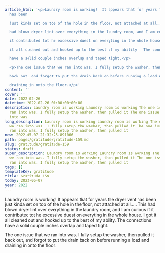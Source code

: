 ```yaml
---
article_html: '<p>Laundry room is working!  It appears that for years the dryer vent
  has been

  just kinda set on top of the hole in the floor, not attached at all..... This

  had blown dryer lint over everything in the laundry room, and I am curious if

  it contributed tot he excessive duest on everyting in the whole house.  I got

  it all cleaned out and hooked up to the best of my ability.  The connections

  have a solid couple inches overlap and taped tight.</p>

  <p>The one issue that we ran into was. I fully setup the washer, then pulled it

  back out, and forgot to put the drain back on before running a load and

  draining in onto the floor.</p>'
content: ''
cover: ''
date: 2022-02-26
datetime: 2022-02-26 00:00:00+00:00
description: Laundry room is working Laundry room is working The one issue that we
  ran into was. I fully setup the washer, then pulled it The one issue that we ran
  into was.
long_description: Laundry room is working Laundry room is working The one issue that
  we ran into was. I fully setup the washer, then pulled it The one issue that we
  ran into was. I fully setup the washer, then pulled it
now: 2022-05-07 21:32:25.891066
path: pages/gratitude/gratitude-159.md
slug: gratitude/gratitude-159
status: draft
super_description: Laundry room is working Laundry room is working The one issue that
  we ran into was. I fully setup the washer, then pulled it The one issue that we
  ran into was. I fully setup the washer, then pulled it
tags: []
templateKey: gratitude
title: Gratitude 159
today: 2022-05-07
year: 2022
---
```


Laundry room is working!  It appears that for years the dryer vent has been
just kinda set on top of the hole in the floor, not attached at all..... This
had blown dryer lint over everything in the laundry room, and I am curious if
it contributed tot he excessive duest on everyting in the whole house.  I got
it all cleaned out and hooked up to the best of my ability.  The connections
have a solid couple inches overlap and taped tight.

The one issue that we ran into was. I fully setup the washer, then pulled it
back out, and forgot to put the drain back on before running a load and
draining in onto the floor.